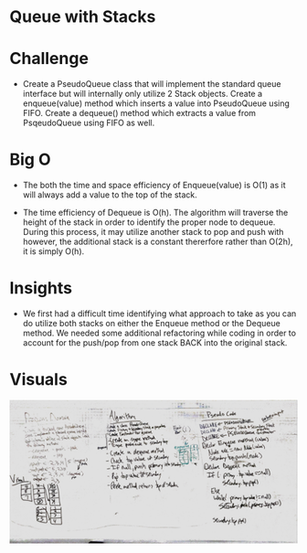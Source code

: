# Queue with Stacks

# Challenge

- Create a PseudoQueue class that will implement the standard queue interface but will internally only utilize 2 Stack objects. Create a enqueue(value) method which inserts a value into PseudoQueue using FIFO. Create a dequeue() method which extracts a value from PsqeudoQueue using FIFO as well.

# Big O

- The both the time and space efficiency of Enqueue(value) is O(1) as it will always add a value to the top of the stack.

- The time efficiency of Dequeue is O(h). The algorithm will traverse the height of the stack in order to identify the proper node to dequeue. During this process, it may utilize another stack to pop and push with however, the additional stack is a constant thererfore rather than O(2h), it is simply O(h).

# Insights

- We first had a difficult time identifying what approach to take as you can do utilize both stacks on either the Enqueue method or the Dequeue method. We needed some additional refactoring while coding in order to account for the push/pop from one stack BACK into the original stack.

# Visuals
![WHITE-BOARD](https://github.com/ntibbals/data-structures-and-algorithms/blob/master/Challenges/queue_with_stacks/whiteboard.JPG)

